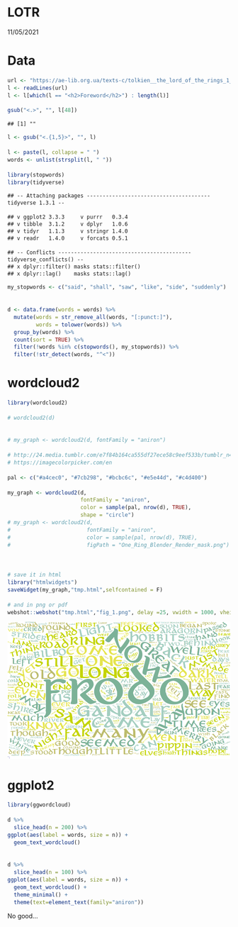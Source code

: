 LOTR
================
11/05/2021

# Data

``` r
url <- "https://ae-lib.org.ua/texts-c/tolkien__the_lord_of_the_rings_1__en.htm"
l <- readLines(url)
l <- l[which(l == "<h2>Foreword</h2>") : length(l)]

gsub("<.>", "", l[48])
```

    ## [1] ""

``` r
l <- gsub("<.{1,5}>", "", l)

l <- paste(l, collapse = " ")
words <- unlist(strsplit(l, " "))

library(stopwords)
library(tidyverse)
```

    ## -- Attaching packages --------------------------------------- tidyverse 1.3.1 --

    ## v ggplot2 3.3.3     v purrr   0.3.4
    ## v tibble  3.1.2     v dplyr   1.0.6
    ## v tidyr   1.1.3     v stringr 1.4.0
    ## v readr   1.4.0     v forcats 0.5.1

    ## -- Conflicts ------------------------------------------ tidyverse_conflicts() --
    ## x dplyr::filter() masks stats::filter()
    ## x dplyr::lag()    masks stats::lag()

``` r
my_stopwords <- c("said", "shall", "saw", "like", "side", "suddenly")


d <- data.frame(words = words) %>% 
  mutate(words = str_remove_all(words, "[:punct:]"),
         words = tolower(words)) %>%
  group_by(words) %>%
  count(sort = TRUE) %>%
  filter(!words %in% c(stopwords(), my_stopwords)) %>%
  filter(!str_detect(words, "^<"))
```

# wordcloud2

``` r
library(wordcloud2)

# wordcloud2(d)


# my_graph <- wordcloud2(d, fontFamily = "aniron")

# http://24.media.tumblr.com/e7f84b164ca555df27ece58c9eef533b/tumblr_n4zlev5OTf1tze8l2o4_500.png
# https://imagecolorpicker.com/en

pal <- c("#a4cec0", "#7cb298", "#bcbc6c", "#e5e44d", "#c4d400")

my_graph <- wordcloud2(d, 
                       fontFamily = "aniron", 
                       color = sample(pal, nrow(d), TRUE), 
                       shape = "circle")
# my_graph <- wordcloud2(d, 
#                        fontFamily = "aniron", 
#                        color = sample(pal, nrow(d), TRUE), 
#                        figPath = "One_Ring_Blender_Render_mask.png")



# save it in html
library("htmlwidgets")
saveWidget(my_graph,"tmp.html",selfcontained = F)

# and in png or pdf
webshot::webshot("tmp.html","fig_1.png", delay =25, vwidth = 1000, vheight=600)
```

![](d4_magical_files/figure-gfm/unnamed-chunk-2-1.png)<!-- -->

<!-- ![image](fig_1.png) -->

# ggplot2

``` r
library(ggwordcloud)

d %>% 
  slice_head(n = 200) %>%
ggplot(aes(label = words, size = n)) +
  geom_text_wordcloud()


d %>% 
  slice_head(n = 100) %>%
ggplot(aes(label = words, size = n)) +
  geom_text_wordcloud() + 
  theme_minimal() +
  theme(text=element_text(family="aniron"))
```

No good…
